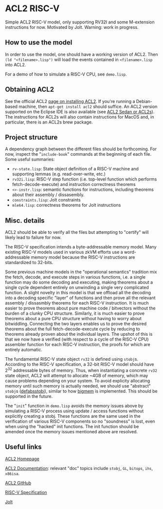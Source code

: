 # ACL2 RISC-V

Simple ACL2 RISC-V model, only supporting RV32I and some M-extension instructions for now. Motivated by Jolt. Warning: work in progress.

## How to use the model

In order to use the model, one should have a working version of ACL2. Then `(ld "<filename>.lisp")` will load the events contained in `<filename>.lisp` into ACL2. 

For a demo of how to simulate a RISC-V CPU, see `demo.lisp`.

## Obtaining ACL2

See the official ACL2 [page on installing ACL2](https://www.cs.utexas.edu/~moore/acl2/v8-5/HTML/installation/installation.html). If you're running a Debian-based machine, then `apt-get install acl2` should suffice. An ACL2 version supported on the Eclipse IDE is also available (see [ACL2 Sedan or ACL2s](https://www.cs.utexas.edu/~moore/acl2/v8-5/combined-manual/index.html?topic=ACL2____ACL2-SEDAN)). The instructions for ACL2s will also contain instructions for MacOS and, in particular, there is an ACL2s brew package.

## Project structure
A dependency graph between the different files should be forthcoming. For now, inspect the "`include-book`" commands at the beginning of each file. Some useful summaries:

* `rv-state.lisp`: State object definition of a RISC-V machine and supporting lemmas (e.g. read-over-write, etc.)
* `rv32i.lisp`: RISC-V step function (i.e. top-level function which performs fetch-decode-execute) and instruction correctness theorems
* `<>-instr.lisp`: semantic functions for instructions, including theorems about their assembly / dissasembly.
* `constraints.lisp`: Jolt constraints
* `mle64.lisp`: correctness theorems for Jolt instructions

## Misc. details

ACL2 should be able to verify all the files but attempting to "certify" will likely lead to failure for now.

The RISC-V specification intends a byte-addressable memory model. Many existing RISC-V models used in various zkVM efforts use a word-addressable memory model because the RISC-V instructions are standardized to 32-bits. 

Some previous machine models in the "operational semantics" tradition mix the fetch, decode, and execute steps in various functions, i.e. a single function may do some decoding and executing, making theorems about a single cycle dependent entirely on unwinding a single very complicated function. A slight novelty in this model is that we offload all the decoding into a decoding specific "layer" of functions and then prove all the relevant assembly / dissasmbly theorems for each RISC-V instruction. It is much easier to prove theorems about pure machine code / bitvectors without the burden of a clunky CPU structure. Similarly, it is much easier to prove theorems about a pure CPU structure without having to worry about bitwiddling. Connecting the two layers enables us to prove the desired theorems about the full fetch-decode-execute cycle by reducing to theorems already proven about the individual layers. The upshot of this is that we now have a verified (with respect to a cycle of the RISC-V CPU) assembler function for each RISC-V instruction, the proofs for which are entirely automatic.

The fundamental RISC-V state object `rv32` is defined using `stobj`s. According to the RISC-V specification, a 32-bit RISC-V model should have 2<sup>32</sup> addressable bytes of memory. Thus, when instantiating a concrete `rv32` state object, ACL2 will attempt to allocate ~4GB of memory, which may cause problems depending on your system. To avoid explicity allocating memory until such memory is actually needed, we should use "abstract" `stobj`s ([defabsstobj](https://www.cs.utexas.edu/~moore/acl2/v8-5/combined-manual/index.html?topic=ACL2____DEFABSSTOBJ)), similar to how [bigmem](https://www.cs.utexas.edu/~moore/acl2/v8-5/combined-manual/index.html?topic=BIGMEM____BIGMEM) is implemented. This should be supported in the future. 

The "`init`" function in `demo.lisp` avoids the memory issues above by simulating a RISC-V process using update / access functions without explicitly creating a stobj. These functions are the same used in the verification of various RISC-V components so no "soundness" is lost, even when using the "hacked" init functions. The init function should be amended once the memory issues mentioned above are resolved.

## Useful links

[ACL2 Homepage](https://www.cs.utexas.edu/~moore/acl2/)

[ACL2 Documentation](https://www.cs.utexas.edu/~moore/acl2/v8-5/combined-manual/index.html?topic=ACL2____TOP): relevant "doc" topics include `stobj`, `GL`, `bitops`, `ihs`, `x86isa`.

[ACL2 GitHub](https://github.com/acl2/acl2)

[RISC-V Specification](https://riscv.org/technical/specifications/)

[Jolt](https://jolt.a16zcrypto.com/)
